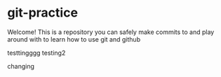 # git-practice

Welcome! This is a repository you can safely make commits to and play around with to learn how to use git and github

testtingggg
testing2

changing